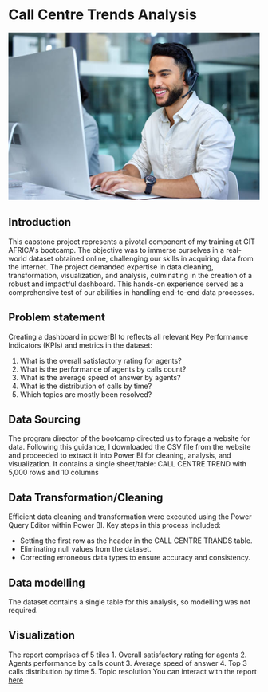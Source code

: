 # Call Centre Trends Analysis
<img src="Intro.jpg" width="1100">

## Introduction
This capstone project represents a pivotal component of my training at GIT AFRICA's bootcamp. The objective was to immerse ourselves in a real-world dataset obtained online, challenging our skills in acquiring data from the internet. The project demanded expertise in data cleaning, transformation, visualization, and analysis, culminating in the creation of a robust and impactful dashboard. This hands-on experience served as a comprehensive test of our abilities in handling end-to-end data processes.

## Problem statement
Creating a dashboard in powerBI to reflects all relevant Key Performance Indicators (KPIs) and metrics in the dataset:
1.	What is the overall satisfactory rating for agents?
2.	What is the performance of agents by calls count?
3.	What is the average speed of answer by agents?
4.	What is the distribution of calls by time?
5.	Which topics are mostly been resolved?

## Data Sourcing
The program director of the bootcamp directed us to forage a website for data. Following this guidance, I downloaded the CSV file from the website and proceeded to extract it into Power BI for cleaning, analysis, and visualization.
It contains a single sheet/table:
CALL CENTRE TREND with 5,000 rows and 10 columns

## Data Transformation/Cleaning
Efficient data cleaning and transformation were executed using the Power Query Editor within Power BI. Key steps in this process included:
-	Setting the first row as the header in the CALL CENTRE TRANDS table.
-	Eliminating null values from the dataset.
-	Correcting erroneous data types to ensure accuracy and consistency.

## Data modelling
The dataset contains a single table for this analysis, so modelling was not required.

## Visualization
The report comprises of 5 tiles
    1. Overall satisfactory rating for agents
    2. Agents performance by calls count
    3. Average speed of answer
    4. Top 3 calls distribution by time
    5. Topic resolution
You can interact with the report [here]()

![]()
